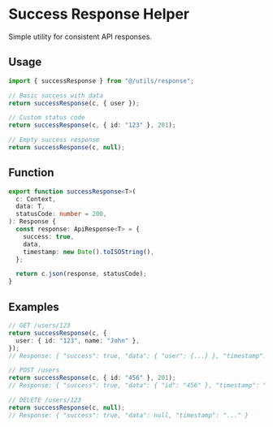 # Success Response Helper

Simple utility for consistent API responses.

## Usage

```typescript
import { successResponse } from "@/utils/response";

// Basic success with data
return successResponse(c, { user });

// Custom status code
return successResponse(c, { id: "123" }, 201);

// Empty success response
return successResponse(c, null);
```

## Function

```typescript
export function successResponse<T>(
  c: Context,
  data: T,
  statusCode: number = 200,
): Response {
  const response: ApiResponse<T> = {
    success: true,
    data,
    timestamp: new Date().toISOString(),
  };

  return c.json(response, statusCode);
}
```

## Examples

```typescript
// GET /users/123
return successResponse(c, {
  user: { id: "123", name: "John" },
});
// Response: { "success": true, "data": { "user": {...} }, "timestamp": "..." }

// POST /users
return successResponse(c, { id: "456" }, 201);
// Response: { "success": true, "data": { "id": "456" }, "timestamp": "..." }

// DELETE /users/123
return successResponse(c, null);
// Response: { "success": true, "data": null, "timestamp": "..." }
```
